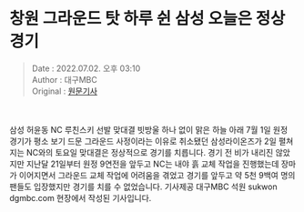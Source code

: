 <!-- 타이틀 -->  
# 창원 그라운드 탓 하루 쉰 삼성 오늘은 정상경기  
<!-- 기사 정보 -->  
> Date : 2022.07.02. 오후 03:10  
> Author : 대구MBC  
> Original : [원문기사](https://n.news.naver.com/mnews/article/657/0000004604?sid=102)  
<br/>  
<!-- 대표 이미지 -->  
<img alt="" src="https://imgnews.pstatic.net/image/657/2022/07/02/0000004604_002_20220702151002104.jpg?type=w647"/>  
<br/><br/>  
<!-- 기사 본문 -->  
삼성 허윤동 NC 루친스키 선발 맞대결 빗방울 하나 없이 맑은 하늘 아래 7월 1일 원정 경기가 평소 보기 드문 그라운드 사정이라는 이유로 취소됐던 삼성라이온즈가 2일 펼쳐지는 NC와의 토요일 맞대결은 정상적으로 경기를 치릅니다.
경기 전 비가 내리진 않았지만 지난달 21일부터 원정 9연전을 앞두고 NC는 내야 흙 교체 작업을 진행했는데 장마가 이어지면서 그라운드 교체 작업에 어려움을 겪었고 경기를 앞두고 약 5천 9백여 명의 팬들도 입장했지만 경기를 치를 수 없었습니다.
기사제공 대구MBC 석원 sukwon dgmbc.com 현장에서 작성된 기사입니다.  
<br/><br/><br/>  

